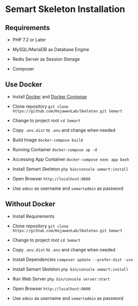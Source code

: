 # Semart Skeleton Installation

## Requirements

- PHP 7.2 or Later

- MySQL/MariaDB as Database Engine

- Redis Server as Session Storage

- Composer

## Use Docker

- Install [Docker](https://docs.docker.com/v17.09/engine/installation) and [Docker Compose](https://docs.docker.com/compose/install/)

- Clone repository `git clone https://github.com/KejawenLab/Skeleton.git Semart`

- Change to project root `cd Semart`

- Copy `.env.dist` to `.env` and change when needed

- Build Image `docker-compose build`

- Running Container `docker-compose up -d`

- Accessing App Container `docker-compose exec app bash`

- Install Semart Skeleton `php bin/console semart:install`

- Open Browser `http://localhost:8080`

- Use `admin` as username and `semartadmin` as password

## Without Docker

- Install Requirements

- Clone repository `git clone https://github.com/KejawenLab/Skeleton.git Semart`

- Change to project root `cd Semart`

- Copy `.env.dist` to `.env` and change when needed

- Install Dependencies `composer update --prefer-dist -vvv`

- Install Semart Skeleton `php bin/console semart:install`

- Run Web Server `php bin/console server:start`

- Open Browser `http://localhost:8000`

- Use `admin` as username and `semartadmin` as password
